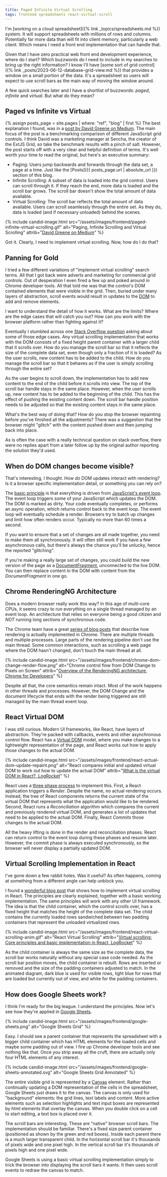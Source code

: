 ```yaml
---
title: Paged Infinite Virtual Scrolling
tags: frontend spreadsheets react-virtual-scroll
---
```


I'm [working on a cloud spreadsheet]({% link _topics/spreadsheets.md %}) system. It will support spreadsheets with millions of rows and columns. Potentially far more data than will fit into client memory, particularly a web client. Which means I need a front end implementation that can handle that.

Given that I have zero practical web front end development experience, where do I start? Which buzzwords do I need to include in my searches to bring up the right information? I know I'll have [some sort of grid control]({% link _posts/2023-06-12-database-grid-view.md %}) that provides a window on a small portion of the data. It's a spreadsheet so users will expect to use scroll bars as the main way of moving the window around. 

A few quick searches later and I have a shortlist of buzzwords: *paged*, *infinite* and *virtual*. But what do they mean? 

## Paged vs Infinite vs Virtual

{% assign posts_page = site.pages | where: "ref", "blog" | first %}
The best explanation I found, was in a [post by David Greene on Medium](https://medium.com/@david.greene_40229/the-fastest-javascript-data-grid-a-performance-analysis-d7a34389593e). The main focus of the post is a benchmarking comparison of different JavaScript grid controls. I think David was a marketing manager at Sencha, the creator of the ExtJS Grid, so take the benchmark results with a pinch of salt. However, the post starts off with a very clear and helpful definition of terms. It's well worth your time to read the original, but here's an executive summary:

* Paging: Users jump backwards and forwards through the data set, a page at a time. Just like the [Posts]({{ posts_page.url | absolute_url }}) section of this blog. 
* Infinite Scrolling: A subset of data is loaded into the grid control. Users can scroll through it. If they reach the end, more data is loaded and the scroll bar grows. The scroll bar  doesn't show the total amount of data available. 
* Virtual Scrolling: The scroll bar reflects the total amount of data available. Users can scroll seamlessly through the entire set. As they do, data is loaded (and if necessary unloaded) behind the scenes.

{% include candid-image.html src="/assets/images/frontend/paged-infinite-virtual-scrolling.gif" alt="Paging, Infinite Scrolling and Virtual Scrolling" attrib="[David Greene on Medium](https://medium.com/@david.greene_40229/the-fastest-javascript-data-grid-a-performance-analysis-d7a34389593e)" %}

Got it. Clearly, I need to implement virtual scrolling. Now, how do I do that?

## Panning for Gold

I tried a few different variations of "implement virtual scrolling" search terms. All that I got back were adverts and marketing for commercial grid controls. Out of desperation I even fired a few up and poked around in Chrome developer tools. All that told me was that the control's DOM contained elements that were visible in the grid. Then, buried under many layers of abstraction, scroll events would result in updates to the [DOM](https://developer.mozilla.org/en-US/docs/Web/API/Document_Object_Model/Introduction) to add and remove elements.

I want to understand the detail of how it works. What are the limits? Where are the edge cases that will catch you out? How can you work with the browser platform rather than fighting against it?

Eventually I stumbled across one [Stack Overflow question](https://stackoverflow.com/questions/18461567/maintain-scrolltop-while-inserting-new-sections-above-the-current-viewed-element) asking about some of those edge cases. Any virtual scrolling implementation that works with the DOM consists of a fixed height parent container with a larger child that it scrolls over. How do you manage the scroll bar so that it reflects the size of the complete data set, even though only a fraction of it is loaded? As the user scrolls, new content has to be added to the child. How do you manage the scroll bar so that it behaves as if the user is simply scrolling through the entire set?

As the user begins to scroll down, the implementation has to add new content to the end of the child before it scrolls into view. The top of the scroll bar handle stays in the same place. However, when the user scrolls up, new content has to be added to the beginning of the child. This has the effect of pushing the existing content down. The scroll bar handle position needs to be adjusted so that the existing content stays in the same place.

What's the best way of doing that? How do you stop the browser repainting before you've finished all the adjustments? There was a suggestion that the browser might "glitch" with the content pushed down and then jumping back into place. 

As is often the case with a really technical question on stack overflow, there were no replies apart from a later follow up by the original author reporting the solution they'd used. 

## When do DOM changes become visible?

That's interesting, I thought. How *do* DOM updates interact with rendering? Is it a browser specific implementation detail, or something you can rely on?

The [basic principle](https://www.macarthur.me/posts/when-dom-updates-appear-to-be-asynchronous) is that everything is driven from [JavaScript's event loop](https://developer.mozilla.org/en-US/docs/Web/JavaScript/Event_loop). The event loop triggers some of your JavaScript which updates the DOM. The DOM is marked as dirty. Your code eventually completes, or performs an async operation, which returns control back to the event loop. The event loop will eventually schedule a render. Browsers try to batch up changes and limit how often renders occur. Typically no more than 60 times a second. 

If you want to ensure that a set of changes are all made together, you need to make them all synchronously. It will often still work if you have a few asynchronous calls, but there's always the chance you'll be unlucky, hence the reported "glitching". 

If you're making a really large set of changes, you could build the new version of the page as a [DocumentFragment](https://developer.mozilla.org/en-US/docs/Web/API/DocumentFragment), unconnected to the live DOM. You can then replace content in the DOM with content from the *DocumentFragment* in one go.

## Chrome RenderingNG Architecture

Does a modern browser really work this way? In this age of multi-core CPUs, it seems crazy to run everything on a single thread managed by an event loop. An architecture that relies on everyone being a good citizen and *NOT* running long sections of synchronous code. 

The Chrome team have a great [series of blog posts](https://developer.chrome.com/articles/renderingng-architecture/) that describe how rendering is actually implemented in Chrome. There are multiple threads and multiple processes. Large parts of the rendering pipeline don't use the main thread. Some common interactions, such as scrolling a web page where the DOM hasn't changed, don't touch the main thread at all.

{% include candid-image.html src="/assets/images/frontend/chrome-dom-change-render-flow.png" alt="Chrome control flow from DOM Change to Pixels on Screen" attrib="[Overview of the RenderingNG architecture, Chrome for Developers](https://developer.chrome.com/articles/renderingng-architecture/)" %}

Despite all that, the core semantics remain intact. Most of the work happens in other threads and processes. However, the DOM Change and the document lifecycle that ends with the render being triggered are still managed by the main thread event loop.

## React Virtual DOM

I was still curious. Modern UI frameworks, like React, have layers of abstraction. They're packed with callbacks, events and other asynchronous control flow. React has a [Virtual DOM](https://blog.logrocket.com/virtual-dom-react/) model, where you make changes to a lightweight representation of the page, and React works out how to apply those changes to the actual DOM. 

{% include candid-image.html src="/assets/images/frontend/react-actual-dom-update-repaint.png" alt="React compares initial and updated virtual DOM to work out how to update the actual DOM" attrib="[What is the virtual DOM in React?, LogRocket](https://blog.logrocket.com/virtual-dom-react/)" %}

React uses a [three phase process](https://blog.isquaredsoftware.com/2020/05/blogged-answers-a-mostly-complete-guide-to-react-rendering-behavior/) to implement this. First, a React application triggers a *Render*. Despite the name, no actual rendering occurs. Instead, the tree of React components returns the current state of the virtual DOM that represents what the application would like to be rendered. Second, React runs a *Reconciliation* algorithm which compares the current and previously rendered virtual DOM, and generates a list of updates that need to be applied to the actual DOM. Finally, React *Commits* those changes to the actual DOM. 

All the heavy lifting is done in the render and reconciliation phases. React can return control to the event loop during these phases and resume later. However, the commit phase is always executed synchronously, so the browser will never display a partially updated DOM.

## Virtual Scrolling Implementation in React

I've gone down a few rabbit holes. Was it useful? As often happens, coming at something from a different angle can help unblock you. 

I found a [wonderful blog post](https://blog.logrocket.com/virtual-scrolling-core-principles-and-basic-implementation-in-react/) that shows how to implement virtual scrolling in React. The principles are clearly explained, together with a basic working implementation. The same principles will work with any other UI framework. The idea is that the child container, which the control scrolls over, has a fixed height that matches the height of the complete data set. The child contains the currently loaded rows sandwiched between two padding containers that represent the unloaded virtualized rows.

{% include candid-image.html src="/assets/images/frontend/react-virtual-scrolling-anim.gif" alt="React Virtual Scrolling" attrib="[Virtual scrolling: Core principles and basic implementation in React, LogRocket](https://developer.chrome.com/articles/renderingng-architecture/)" %}

As the child container is always the same size as the complete data, the scroll bar works naturally without any special case code needed. As the scroll bar position moves, the child container is rebuilt. Rows are inserted or removed and the size of the padding containers adjusted to match. In the animated diagram, dark blue is used for visible rows, light blue for rows that are loaded but currently out of view, and white for the padding containers. 

## How does Google Sheets work?

I think I'm ready for the big league. I understand the principles. Now let's see how they're applied in [Google Sheets](https://www.google.co.uk/sheets/about/). 

{% include candid-image.html src="/assets/images/frontend/google-sheets.png" alt="Google Sheets Grid" %}

Easy. I should see a parent container that represents the spreadsheet with a bigger child container which has HTML elements for the loaded cells and maybe some padding out of view. I fire up Chrome developer tools and see nothing like that. Once you strip away all the cruft, there are actually only four HTML elements of any interest.

{% include candid-image.html src="/assets/images/frontend/google-sheets-annotated.svg" alt="Google Sheets Grid Annotated" %}

The entire visible grid is represented by a [Canvas](https://developer.mozilla.org/en-US/docs/Web/HTML/Element/canvas) element. Rather than continually updating a DOM representation of the cells in the spreadsheet, Google Sheets just draws it to the canvas. The canvas is only used for "background" elements: the grid lines, text labels and content. More active elements such as selection highlights and text input boxes are represented by html elements that overlay the canvas. When you double click on a cell to start editing, a text box is placed over it. 

The scroll bars are interesting. These are "native" browser scroll bars. The implementation should be familiar. There's a fixed size parent container (positioned as shown by the green and red boxes). Inside each parent there is a much larger transparent child. In the horizontal scroll bar it's thousands of pixels wide and one pixel high. In the vertical scroll bar it's thousands of pixels high and one pixel wide. 

Google Sheets is using a basic virtual scrolling implementation simply to trick the browser into displaying the scroll bars it wants. It then uses scroll events to redraw the canvas to match. 
